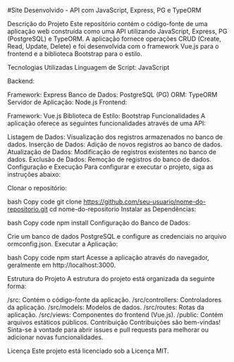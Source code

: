 #Site Desenvolvido - API com JavaScript, Express, PG e TypeORM

Descrição do Projeto
Este repositório contém o código-fonte de uma aplicação web construída como uma API utilizando JavaScript, Express, PG (PostgreSQL) e TypeORM. A aplicação fornece operações CRUD (Create, Read, Update, Delete) e foi desenvolvida com o framework Vue.js para o frontend e a biblioteca Bootstrap para o estilo.

Tecnologias Utilizadas
Linguagem de Script: JavaScript

Backend:

Framework: Express
Banco de Dados: PostgreSQL (PG)
ORM: TypeORM
Servidor de Aplicação: Node.js
Frontend:

Framework: Vue.js
Biblioteca de Estilo: Bootstrap
Funcionalidades
A aplicação oferece as seguintes funcionalidades através de uma API:

Listagem de Dados: Visualização dos registros armazenados no banco de dados.
Inserção de Dados: Adição de novos registros ao banco de dados.
Atualização de Dados: Modificação de registros existentes no banco de dados.
Exclusão de Dados: Remoção de registros do banco de dados.
Configuração e Execução
Para configurar e executar o projeto, siga as instruções abaixo:

Clonar o repositório:

bash
Copy code
git clone https://github.com/seu-usuario/nome-do-repositorio.git
cd nome-do-repositorio
Instalar as Dependências:

bash
Copy code
npm install
Configuração do Banco de Dados:

Crie um banco de dados PostgreSQL e configure as credenciais no arquivo ormconfig.json.
Executar a Aplicação:

bash
Copy code
npm start
Acesse a aplicação através do navegador, geralmente em http://localhost:3000.

Estrutura do Projeto
A estrutura do projeto está organizada da seguinte forma:

/src: Contém o código-fonte da aplicação.
/src/controllers: Controladores da aplicação.
/src/models: Modelos de dados.
/src/routes: Rotas da aplicação.
/src/views: Componentes do frontend (Vue.js).
/public: Contém arquivos estáticos públicos.
Contribuição
Contribuições são bem-vindas! Sinta-se à vontade para abrir issues e pull requests para melhorar ou adicionar novas funcionalidades.

Licença
Este projeto está licenciado sob a Licença MIT.
